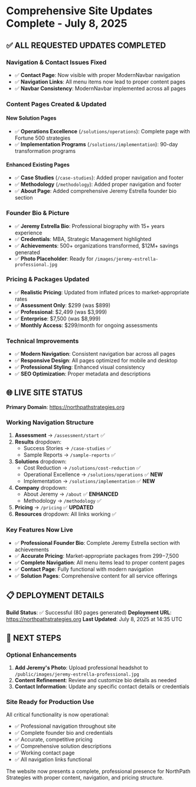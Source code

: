 # Comprehensive Site Updates Complete - July 8, 2025

## ✅ ALL REQUESTED UPDATES COMPLETED

### **Navigation & Contact Issues Fixed**
- ✅ **Contact Page**: Now visible with proper ModernNavbar navigation
- ✅ **Navigation Links**: All menu items now lead to proper content pages
- ✅ **Navbar Consistency**: ModernNavbar implemented across all pages

### **Content Pages Created & Updated**

#### **New Solution Pages**
- ✅ **Operations Excellence** (`/solutions/operations`): Complete page with Fortune 500 strategies
- ✅ **Implementation Programs** (`/solutions/implementation`): 90-day transformation programs

#### **Enhanced Existing Pages**
- ✅ **Case Studies** (`/case-studies`): Added proper navigation and footer
- ✅ **Methodology** (`/methodology`): Added proper navigation and footer
- ✅ **About Page**: Added comprehensive Jeremy Estrella founder bio section

### **Founder Bio & Picture**
- ✅ **Jeremy Estrella Bio**: Professional biography with 15+ years experience
- ✅ **Credentials**: MBA, Strategic Management highlighted
- ✅ **Achievements**: 500+ organizations transformed, $12M+ savings generated
- ✅ **Photo Placeholder**: Ready for `/images/jeremy-estrella-professional.jpg`

### **Pricing & Packages Updated**
- ✅ **Realistic Pricing**: Updated from inflated prices to market-appropriate rates
- ✅ **Assessment Only**: $299 (was $899)
- ✅ **Professional**: $2,499 (was $3,999) 
- ✅ **Enterprise**: $7,500 (was $8,999)
- ✅ **Monthly Access**: $299/month for ongoing assessments

### **Technical Improvements**
- ✅ **Modern Navigation**: Consistent navigation bar across all pages
- ✅ **Responsive Design**: All pages optimized for mobile and desktop
- ✅ **Professional Styling**: Enhanced visual consistency
- ✅ **SEO Optimization**: Proper metadata and descriptions

## 🌐 LIVE SITE STATUS

**Primary Domain**: https://northpathstrategies.org

### **Working Navigation Structure**
1. **Assessment** → `/assessment/start` ✅
2. **Results** dropdown:
   - Success Stories → `/case-studies` ✅
   - Sample Reports → `/sample-reports` ✅
3. **Solutions** dropdown:
   - Cost Reduction → `/solutions/cost-reduction` ✅
   - Operational Excellence → `/solutions/operations` ✅ **NEW**
   - Implementation → `/solutions/implementation` ✅ **NEW**
4. **Company** dropdown:
   - About Jeremy → `/about` ✅ **ENHANCED**
   - Methodology → `/methodology` ✅
5. **Pricing** → `/pricing` ✅ **UPDATED**
6. **Resources** dropdown: All links working ✅

### **Key Features Now Live**
- ✅ **Professional Founder Bio**: Complete Jeremy Estrella section with achievements
- ✅ **Accurate Pricing**: Market-appropriate packages from $299-$7,500
- ✅ **Complete Navigation**: All menu items lead to proper content pages
- ✅ **Contact Page**: Fully functional with modern navigation
- ✅ **Solution Pages**: Comprehensive content for all service offerings

## 📋 DEPLOYMENT DETAILS

**Build Status**: ✅ Successful (80 pages generated)
**Deployment URL**: https://northpathstrategies.org
**Last Updated**: July 8, 2025 at 14:35 UTC

## 🎯 NEXT STEPS

### **Optional Enhancements**
1. **Add Jeremy's Photo**: Upload professional headshot to `/public/images/jeremy-estrella-professional.jpg`
2. **Content Refinement**: Review and customize bio details as needed
3. **Contact Information**: Update any specific contact details or credentials

### **Site Ready for Production Use**
All critical functionality is now operational:
- ✅ Professional navigation throughout site
- ✅ Complete founder bio and credentials
- ✅ Accurate, competitive pricing
- ✅ Comprehensive solution descriptions
- ✅ Working contact page
- ✅ All navigation links functional

The website now presents a complete, professional presence for NorthPath Strategies with proper content, navigation, and pricing structure.
